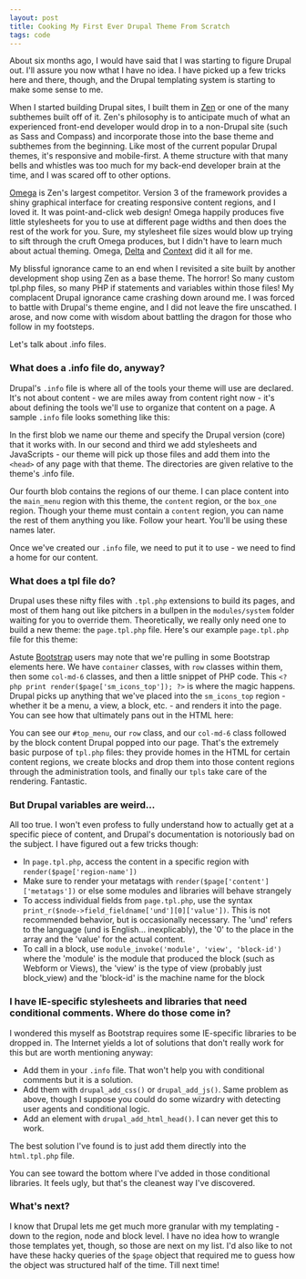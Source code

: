 ```yaml
---
layout: post
title: Cooking My First Ever Drupal Theme From Scratch
tags: code
---
```


About six months ago, I would have said that I was starting to figure Drupal out. I'll assure you now wthat I have no idea. I have picked up a few tricks here and there, though, and the Drupal templating system is starting to make some sense to me.

When I started building Drupal sites, I built them in [Zen](https://www.drupal.org/project/zen) or one of the many subthemes built off of it. Zen's philosophy is to anticipate much of what an experienced front-end developer would drop in to a non-Drupal site (such as Sass and Compass) and incorporate those into the base theme and subthemes from the beginning. Like most of the current popular Drupal themes, it's responsive and mobile-first. A theme structure with that many bells and whistles was too much for my back-end developer brain at the time, and I was scared off to other options.

[Omega](https://www.drupal.org/project/omega) is Zen's largest competitor. Version 3 of the framework provides a shiny graphical interface for creating responsive content regions, and I loved it. It was point-and-click web design! Omega happily produces five little stylesheets for you to use at different page widths and then does the rest of the work for you. Sure, my stylesheet file sizes would blow up trying to sift through the cruft Omega produces, but I didn't have to learn much about actual theming. Omega, [Delta](https://www.drupal.org/project/delta) and [Context](https://www.drupal.org/project/context) did it all for me.

My blissful ignorance came to an end when I revisited a site built by another development shop using Zen as a base theme. The horror! So many custom tpl.php files, so many PHP if statements and variables within those files! My complacent Drupal ignorance came crashing down around me. I was forced to battle with Drupal's theme engine, and I did not leave the fire unscathed. I arose, and now come with wisdom about battling the dragon for those who follow in my footsteps.

Let's talk about .info files.

### What does a .info file do, anyway?

Drupal's `.info` file is where all of the tools your theme will use are declared. It's not about content - we are miles away from content right now - it's about defining the tools we'll use to organize that content on a page. A sample `.info` file looks something like this: 

<script src="http://gist-it.appspot.com/github/josephmosby/base/blob/master/base.info"></script>

In the first blob we name our theme and specify the Drupal version (core) that it works with. In our second and third we add stylesheets and JavaScripts - our theme will pick up those files and add them into the `<head>` of any page with that theme. The directories are given relative to the theme's .info file. 

Our fourth blob contains the regions of our theme. I can place content into the `main_menu` region with this theme, the `content` region, or the `box_one` region. Though your theme must contain a `content` region, you can name the rest of them anything you like. Follow your heart. You'll be using these names later. 

Once we've created our `.info` file, we need to put it to use - we need to find a home for our content.

### What does a tpl file do?

Drupal uses these nifty files with `.tpl.php` extensions to build its pages, and most of them hang out like pitchers in a bullpen in the `modules/system` folder waiting for you to override them. Theoretically, we really only need one to build a new theme: the `page.tpl.php` file. Here's our example `page.tpl.php` file for this theme:

<script src="http://gist-it.appspot.com/github/josephmosby/base/blob/master/templates/page.tpl.php"></script>

Astute [Bootstrap](http://getbootstrap.com/) users may note that we're pulling in some Bootstrap elements here. We have `container` classes, with `row` classes within them, then some `col-md-6` classes, and then a little snippet of PHP code. This `<?php print render($page['sm_icons_top']); ?>` is where the magic happens. Drupal picks up anything that we've placed into the `sm_icons_top` region - whether it be a menu, a view, a block, etc. - and renders it into the page. You can see how that ultimately pans out in the HTML here:

<script src="https://gist.github.com/josephmosby/08851b82b4d14818bb75.js"></script>

You can see our `#top_menu`, our `row` class, and our `col-md-6` class followed by the block content Drupal popped into our page. That's the extremely basic purpose of `tpl.php` files: they provide homes in the HTML for certain content regions, we create blocks and drop them into those content regions through the administration tools, and finally our `tpls` take care of the rendering. Fantastic.

### But Drupal variables are weird...

All too true. I won't even profess to fully understand how to actually get at a specific piece of content, and Drupal's documentation is notoriously bad on the subject. I have figured out a few tricks though:

* In `page.tpl.php`, access the content in a specific region with `render($page['region-name'])`
* Make sure to render your metatags with `render($page['content']['metatags'])` or else some modules and libraries will behave strangely
* To access individual fields from `page.tpl.php`, use the syntax `print_r($node->field_fieldname['und'][0]['value'])`. This is not recommended behavior, but is occasionally necessary. The 'und' refers to the language (und is English... inexplicably), the '0' to the place in the array and the 'value' for the actual content.
* To call in a block, use `module_invoke('module', 'view', 'block-id')` where the 'module' is the module that produced the block (such as Webform or Views), the 'view' is the type of view (probably just block_view) and the 'block-id' is the machine name for the block

### I have IE-specific stylesheets and libraries that need conditional comments. Where do those come in?

I wondered this myself as Bootstrap requires some IE-specific libraries to be dropped in. The Internet yields a lot of solutions that don't really work for this but are worth mentioning anyway:

* Add them in your `.info` file. That won't help you with conditional comments but it is a solution.
* Add them with `drupal_add_css()` or `drupal_add_js()`. Same problem as above, though I suppose you could do some wizardry with detecting user agents and conditional logic.
* Add an element with `drupal_add_html_head()`. I can never get this to work.

The best solution I've found is to just add them directly into the `html.tpl.php` file. 

<script src="http://gist-it.appspot.com/github/josephmosby/base/blob/master/templates/html.tpl.php"></script>

You can see toward the bottom where I've added in those conditional libraries. It feels ugly, but that's the cleanest way I've discovered.

### What's next? 

I know that Drupal lets me get much more granular with my templating - down to the region, node and block level. I have no idea how to wrangle those templates yet, though, so those are next on my list. I'd also like to not have these hacky queries of the `$page` object that required me to guess how the object was structured half of the time. Till next time!
